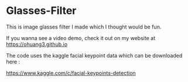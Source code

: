 # Glasses-Filter

This is image glasses filter I made which I thought would be fun.

If you wanna see a video demo, check it out on my website at https://ohuang3.github.io

The code uses the kaggle facial keypoint data which can be downloaded here : 

https://www.kaggle.com/c/facial-keypoints-detection
